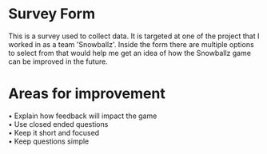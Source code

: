 # Survey Form

This is a survey used to collect data. It is targeted at one of the project that I worked in as a team 'Snowballz'. Inside the form there are multiple options to select from that would help me get an idea of how the Snowballz game can be improved in the future.



# Areas for improvement 
• Explain how feedback will impact the game <br>
• Use closed ended questions <br>
• Keep it short and focused <br>
• Keep questions simple
